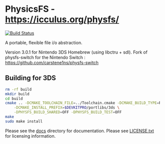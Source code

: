 # PhysicsFS - https://icculus.org/physfs/

[![Build Status](https://travis-ci.org/RossMeikleham/physfs-3ds.svg?branch=master)](https://travis-ci.org/RossMeikleham/physfs-3ds)

A portable, flexible file i/o abstraction.

Version 3.0.1 for Nintendo 3DS Homebrew (using libctru + sdl). 
Fork of physfs-switch for the Nintendo Switch : https://github.com/carstene1ns/physfs-switch

## Building for 3DS

```bash
rm -rf build
mkdir build
cd build
cmake .. -DCMAKE_TOOLCHAIN_FILE=../Toolchain.cmake -DCMAKE_BUILD_TYPE=Release \
    -DCMAKE_INSTALL_PREFIX=$DEVKITPRO/portlibs/3ds \
    -DPHYSFS_BUILD_SHARED=OFF -DPHYSFS_BUILD_TEST=OFF
make
sudo make install

```

Please see the [docs](docs/) directory for documentation.
Please see [LICENSE.txt](LICENSE.txt) for licensing information.
